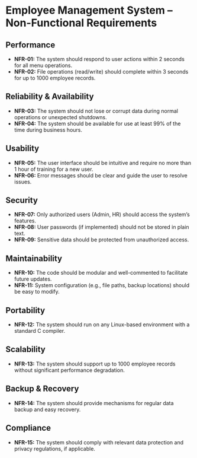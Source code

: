 # Employee Management System – Non-Functional Requirements

## Performance
- **NFR-01:** The system should respond to user actions within 2 seconds for all menu operations.
- **NFR-02:** File operations (read/write) should complete within 3 seconds for up to 1000 employee records.

## Reliability & Availability
- **NFR-03:** The system should not lose or corrupt data during normal operations or unexpected shutdowns.
- **NFR-04:** The system should be available for use at least 99% of the time during business hours.

## Usability
- **NFR-05:** The user interface should be intuitive and require no more than 1 hour of training for a new user.
- **NFR-06:** Error messages should be clear and guide the user to resolve issues.

## Security
- **NFR-07:** Only authorized users (Admin, HR) should access the system’s features.
- **NFR-08:** User passwords (if implemented) should not be stored in plain text.
- **NFR-09:** Sensitive data should be protected from unauthorized access.

## Maintainability
- **NFR-10:** The code should be modular and well-commented to facilitate future updates.
- **NFR-11:** System configuration (e.g., file paths, backup locations) should be easy to modify.

## Portability
- **NFR-12:** The system should run on any Linux-based environment with a standard C compiler.

## Scalability
- **NFR-13:** The system should support up to 1000 employee records without significant performance degradation.

## Backup & Recovery
- **NFR-14:** The system should provide mechanisms for regular data backup and easy recovery.

## Compliance
- **NFR-15:** The system should comply with relevant data protection and privacy regulations, if applicable. 